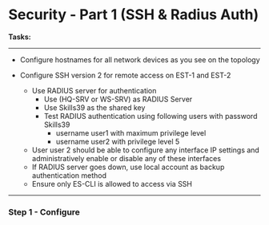 # Security - Part 1 (SSH & Radius Auth)

**Tasks:**

---

- Configure hostnames for all network devices as you see on the topology

- Configure SSH version 2 for remote access on EST-1 and EST-2

  - Use RADIUS server for authentication
    - Use (HQ-SRV or WS-SRV) as RADIUS Server
    - Use Skills39 as the shared key
    - Test RADIUS authentication using following users with password Skills39
      - username user1 with maximum privilege level
      - username user2 with privilege level 5
  - User user 2 should be able to configure any interface IP settings and administratively enable or disable any of these interfaces
  - If RADIUS server goes down, use local account as backup authentication method
  - Ensure only ES-CLI is allowed to access via SSH


---

### Step 1 - Configure 